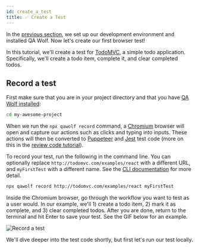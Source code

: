 ```yaml
---
id: create_a_test
title: ✅ Create a Test
---
```


In the [previous section](get_started), we set up our development environment and installed QA Wolf. Now let's create our first browser test!

In this tutorial, we'll create a test for [TodoMVC](http://todomvc.com/examples/react), a simple todo application. Specifically, we'll create a todo item, complete it, and clear completed todos.

## Record a test

First make sure that you are in your project directory and that you have [QA Wolf installed](get_started#install-qa-wolf):

```bash
cd my-awesome-project
```

When we run the `npx qawolf record` command, a [Chromium](https://www.chromium.org/Home) browser will open and capture our actions such as clicks and typing into inputs. These actions will then be converted to [Puppeteer](https://pptr.dev/) and [Jest](https://jestjs.io/) test code (more on this in the [review code tutorial](XXXLAURA)).

To record your test, run the following in the command line. You can optionally replace `http://todomvc.com/examples/react` with a different URL, and `myFirstTest` with a different name. See the [CLI documentation](cli#npx-qawolf-record-url-name) for more detail.

```bash
npx qawolf record http://todomvc.com/examples/react myFirstTest
```

Inside the Chromium browser, go through the workflow you want to test as a user would. In our example, we'll 1) create a todo item, 2) mark it as complete, and 3) clear completed todos. After you are done, return to the terminal and hit Enter to save your test. See the GIF below for an example.

![Record a test](https://storage.googleapis.com/docs.qawolf.com/tutorials/create_test.gif)

We'll dive deeper into the test code shortly, but first let's run our test locally.
